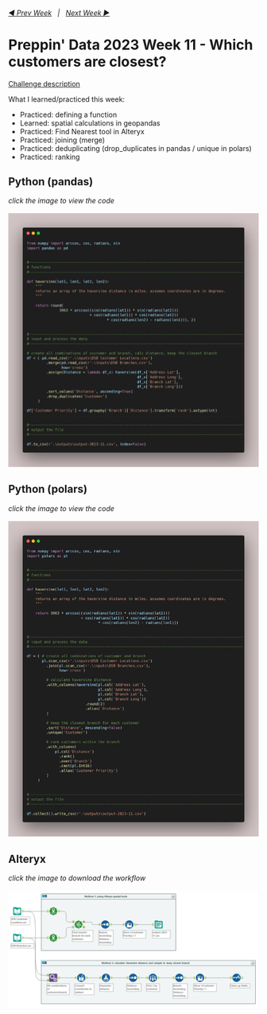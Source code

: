 <h6><a href="..\preppin-data-2023-10\README.md">◀  Prev Week</a>&nbsp;&nbsp;&nbsp;|&nbsp;&nbsp;&nbsp;<a href="..\preppin-data-2023-12\README.md">Next Week  ▶</a></h6>

# Preppin' Data 2023 Week 11 - Which customers are closest?

[Challenge description](https://preppindata.blogspot.com/2023/03/2023-week-11-which-customers-are-closest.html)

What I learned/practiced this week:
* Practiced: defining a function
* Learned: spatial calculations in geopandas
* Practiced: Find Nearest tool in Alteryx
* Practiced: joining (merge)
* Practiced: deduplicating (drop_duplicates in pandas / unique in polars)
* Practiced: ranking

## Python (pandas)
<i>click the image to view the code</i><br>
<br>
<a href="preppin-data-2023-11.py">
<img src="img-python-code-2023-11.png?raw=true" alt="Python code (pandas)">
</a>

## Python (polars)
<i>click the image to view the code</i><br>
<br>
<a href="preppin-data-2023-11-polars.py">
<img src="img-python-code-2023-11-polars.png?raw=true" alt="Python code (polars)">
</a>

## Alteryx
<i>click the image to download the workflow</i><br>
<br>
<a href="preppin-data-2023-11.yxzp">
<img src="img-alteryx-2023-11.png?raw=true" alt="Alteryx workflow">
</a>